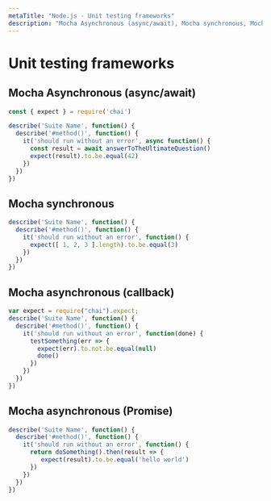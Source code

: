 ```yaml
---
metaTitle: "Node.js - Unit testing frameworks"
description: "Mocha Asynchronous (async/await), Mocha synchronous, Mocha asynchronous (callback), Mocha asynchronous (Promise)"
---
```


# Unit testing frameworks



## Mocha Asynchronous (async/await)


```js
const { expect } = require('chai')

describe('Suite Name', function() {
  describe('#method()', function() {
    it('should run without an error', async function() {
      const result = await answerToTheUltimateQuestion()
      expect(result).to.be.equal(42)
    })
  })
})

```



## Mocha synchronous


```js
describe('Suite Name', function() {
  describe('#method()', function() {
    it('should run without an error', function() {
      expect([ 1, 2, 3 ].length).to.be.equal(3)
    })
  })
})

```



## Mocha asynchronous (callback)


```js
var expect = require("chai").expect;
describe('Suite Name', function() {
  describe('#method()', function() {
    it('should run without an error', function(done) {
      testSomething(err => {
        expect(err).to.not.be.equal(null)
        done()
      })
    })
  })
})

```



## Mocha asynchronous (Promise)


```js
describe('Suite Name', function() {
  describe('#method()', function() {
    it('should run without an error', function() {
      return doSomething().then(result => {
         expect(result).to.be.equal('hello world')
      })
    })
  })
})

```

